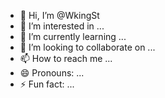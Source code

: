 - 👋 Hi, I’m @WkingSt
- 👀 I’m interested in ...
- 🌱 I’m currently learning ...
- 💞️ I’m looking to collaborate on ...
- 📫 How to reach me ...
- 😄 Pronouns: ...
- ⚡ Fun fact: ...

<!---
WkingSt/WkingSt is a ✨ special ✨ repository because its `README.md` (this file) appears on your GitHub profile.
You can click the Preview link to take a look at your changes.
--->
